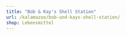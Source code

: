 ```yaml
---
title: "Bob & Kay's Shell Station"
url: /kalamazoo/bob-und-kays-shell-station/
shop: Lebensmittel
---
```

